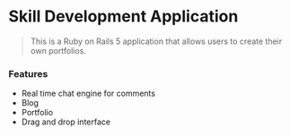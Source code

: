 # Skill Development Application

> This is a Ruby on Rails 5 application that allows users to create their own portfolios.

### Features

- Real time chat engine for comments
- Blog
- Portfolio
- Drag and drop interface

